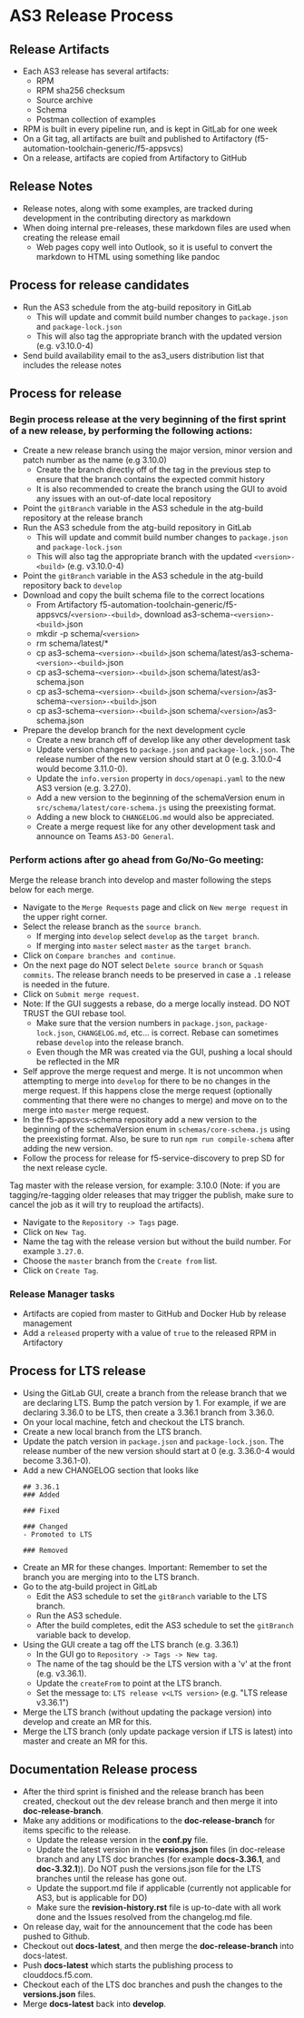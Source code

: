 # AS3 Release Process

## Release Artifacts
* Each AS3 release has several artifacts:
  * RPM
  * RPM sha256 checksum
  * Source archive
  * Schema
  * Postman collection of examples
* RPM is built in every pipeline run, and is kept in GitLab for one week
* On a Git tag, all artifacts are built and published to Artifactory (f5-automation-toolchain-generic/f5-appsvcs)
* On a release, artifacts are copied from Artifactory to GitHub

## Release Notes
* Release notes, along with some examples, are tracked during development in the contributing directory as markdown
* When doing internal pre-releases, these markdown files are used when creating the release email
  * Web pages copy well into Outlook, so it is useful to convert the markdown to HTML using something like pandoc


## Process for release candidates
* Run the AS3 schedule from the atg-build repository in GitLab
  * This will update and commit build number changes to `package.json` and `package-lock.json`
  * This will also tag the appropriate branch with the updated version (e.g. v3.10.0-4)
* Send build availability email to the as3_users distribution list that includes the release notes

## Process for release
### Begin process release at the very beginning of the first sprint of a new release, by performing the following actions:
* Create a new release branch using the major version, minor version and patch number as the name (e.g 3.10.0)
  * Create the branch directly off of the tag in the previous step to ensure that the branch contains the expected commit history
  * It is also recommended to create the branch using the GUI to avoid any issues with an out-of-date local repository
* Point the `gitBranch` variable in the AS3 schedule in the atg-build repository at the release branch
* Run the AS3 schedule from the atg-build repository in GitLab
  * This will update and commit build number changes to `package.json` and `package-lock.json`
  * This will also tag the appropriate branch with the updated `<version>-<build>` (e.g. v3.10.0-4)
* Point the `gitBranch` variable in the AS3 schedule in the atg-build repository back to `develop`
* Download and copy the built schema file to the correct locations
  * From Artifactory f5-automation-toolchain-generic/f5-appsvcs/`<version>-<build>`, download as3-schema-`<version>-<build>`.json
  * mkdir -p schema/`<version>`
  * rm schema/latest/*
  * cp as3-schema-`<version>-<build>`.json schema/latest/as3-schema-`<version>-<build>`.json
  * cp as3-schema-`<version>-<build>`.json schema/latest/as3-schema.json
  * cp as3-schema-`<version>-<build>`.json schema/`<version>`/as3-schema-`<version>-<build>`.json
  * cp as3-schema-`<version>-<build>`.json schema/`<version>`/as3-schema.json
* Prepare the develop branch for the next development cycle
  * Create a new branch off of develop like any other development task
  * Update version changes to `package.json` and `package-lock.json`.  The release number of the new version should start at 0 (e.g. 3.10.0-4 would become 3.11.0-0).
  * Update the `info.version` property in `docs/openapi.yaml` to the new AS3 version (e.g. 3.27.0).
  * Add a new version to the beginning of the schemaVersion enum in `src/schema/latest/core-schema.js` using the preexisting format.
  * Adding a new block to `CHANGELOG.md` would also be appreciated.
  * Create a merge request like for any other development task and announce on Teams `AS3-DO General`.

### Perform actions after go ahead from Go/No-Go meeting:
Merge the release branch into develop and master following the steps below for each merge.
* Navigate to the `Merge Requests` page and click on `New merge request` in the upper right corner.
* Select the release branch as the `source branch`.
  * If merging into `develop` select `develop` as the `target branch`.
  * If merging into `master` select `master` as the `target branch`.
* Click on `Compare branches and continue`.
* On the next page do NOT select `Delete source branch` or `Squash commits`.  The release branch needs to be preserved in case a `.1` release is needed in the future.
* Click on `Submit merge request`.
* Note: If the GUI suggests a rebase, do a merge locally instead. DO NOT TRUST the GUI rebase tool.
  * Make sure that the version numbers in `package.json`, `package-lock.json`, `CHANGELOG.md`, etc... is correct. Rebase can sometimes rebase `develop` into the release branch.
  * Even though the MR was created via the GUI, pushing a local should be reflected in the MR
* Self approve the merge request and merge. It is not uncommon when attempting to merge into `develop` for there to be no changes in the merge request. If this happens close the merge request (optionally commenting that there were no changes to merge) and move on to the merge into `master` merge request.
* In the f5-appsvcs-schema repository add a new version to the beginning of the schemaVersion enum in `schemas/core-schema.js` using the preexisting format. Also, be sure to run `npm run compile-schema` after adding the new version.
* Follow the process for release for f5-service-discovery to prep SD for the next release cycle.

Tag master with the release version, for example: 3.10.0 (Note: if you are tagging/re-tagging older releases that may trigger the publish, make sure to cancel the job as it will try to reupload the artifacts).
* Navigate to the `Repository -> Tags` page.
* Click on `New Tag`.
* Name the tag with the release version but without the build number.  For example `3.27.0`.
* Choose the `master` branch from the `Create from` list.
* Click on `Create Tag`.

### Release Manager tasks
* Artifacts are copied from master to GitHub and Docker Hub by release management
* Add a `released` property with a value of `true` to the released RPM in Artifactory

## Process for LTS release
* Using the GitLab GUI, create a branch from the release branch that we are declaring LTS. Bump the patch version by 1. For example, if we are declaring 3.36.0 to be LTS, then create a 3.36.1 branch from 3.36.0.
* On your local machine, fetch and checkout the LTS branch.
* Create a new local branch from the LTS branch.
* Update the patch version in `package.json` and `package-lock.json`.  The release number of the new version should start at 0 (e.g. 3.36.0-4 would become 3.36.1-0).
* Add a new CHANGELOG section that looks like
    ```
    ## 3.36.1
    ### Added

    ### Fixed

    ### Changed
    - Promoted to LTS

    ### Removed
    ```
* Create an MR for these changes. Important: Remember to set the branch you are merging into to the LTS branch.
* Go to the atg-build project in GitLab
  * Edit the AS3 schedule to set the `gitBranch` variable to the LTS branch.
  * Run the AS3 schedule.
  * After the build completes, edit the AS3 schedule to set the `gitBranch` variable back to develop.
* Using the GUI create a tag off the LTS branch (e.g. 3.36.1)
  * In the GUI go to `Repository -> Tags -> New tag`.
  * The name of the tag should be the LTS version with a 'v' at the front (e.g. v3.36.1).
  * Update the `createFrom` to point at the LTS branch.
  * Set the message to: `LTS release v<LTS version>` (e.g. "LTS release v3.36.1")
* Merge the LTS branch (without updating the package version) into develop and create an MR for this.
* Merge the LTS branch (only update package version if LTS is latest) into master and create an MR for this.

## Documentation Release process
* After the third sprint is finished and the release branch has been created, checkout out the dev release branch and then merge it into **doc-release-branch**.
* Make any additions or modifications to the **doc-release-branch** for items specific to the release.
  * Update the release version in the **conf.py** file.
  * Update the latest version in the **versions.json** files (in doc-release branch and any LTS doc branches (for example **docs-3.36.1**, and **doc-3.32.1**)). Do NOT push the versions.json file for the LTS branches until the release has gone out.
  * Update the support.md file if applicable (currently not applicable for AS3, but is applicable for DO)
  * Make sure the **revision-history.rst** file is up-to-date with all work done and the Issues resolved from the changelog.md file.
* On release day, wait for the announcement that the code has been pushed to Github.
* Checkout out **docs-latest**, and then merge the **doc-release-branch** into docs-latest.
* Push **docs-latest** which starts the publishing process to clouddocs.f5.com.
* Checkout each of the LTS doc branches and push the changes to the **versions.json** files.
* Merge **docs-latest** back into **develop**.
